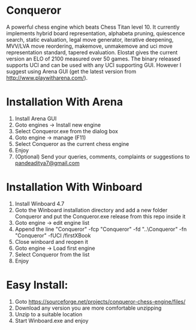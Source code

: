Conqueror
=========

A powerful chess engine which beats Chess Titan level 10. It currently implements hybrid board representation, alphabeta pruning, quiescence search, static evaluation, legal move generator, iterative deepening, MVV/LVA move reordering, makemove, unmakemove and uci move representation standard, tapered evaluation. Elostat gives the current version an ELO of 2100 measured over 50 games.
The binary released supports UCI and can be used with any UCI supporting GUI. However I suggest using Arena GUI (get the latest version from http://www.playwitharena.com/). 

Installation With Arena
=======================


1. Install Arena GUI
2. Goto engines -> Install new engine
3. Select Conqueror.exe from the dialog box
4. Goto engine -> manage (F11)
5. Select Conqueror as the current chess engine
6. Enjoy
7. (Optional) Send your queries, comments, complaints or suggestions to pandeaditya7@gmail.com

Installation With Winboard
==========================

1. Install Winboard 4.7
2. Goto the Winboard installation directory and add a new folder Conqueror and put the Conqueror.exe release from this repo inside it
3. Goto engine -> edit engine list
4. Append the line "Conqueror" -fcp "Conqueror" -fd "..\Conqueror" -fn "Conqueror" -fUCI /firstXBook
5. Close winboard and reopen it
6. Goto engine -> Load first engine
7. Select Conqueror from the list
8. Enjoy

Easy Install:
=============

1. Goto https://sourceforge.net/projects/conqueror-chess-engine/files/
2. Download any version you are more comfortable unzipping
3. Unzip to a suitable location
4. Start Winboard.exe and enjoy
